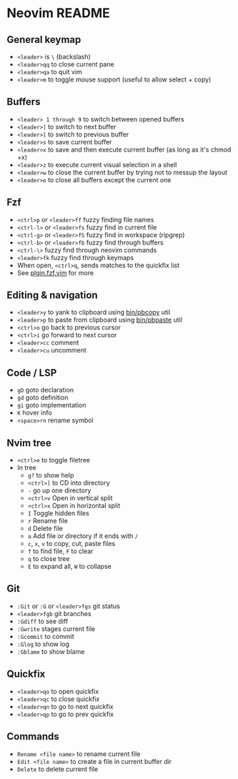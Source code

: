 # Neovim README

## General keymap
  * `<leader>` is `\` (backslash)
  * `<leader>qq` to close current pane
  * `<leader>qa` to quit vim
  * `<leader>m` to toggle mouse support (useful to allow select + copy)

## Buffers
  * `<leader> 1 through 9` to switch between opened buffers
  * `<leader>]` to switch to next buffer
  * `<leader>[` to switch to previous buffer
  * `<leader>s` to save current buffer
  * `<leader>x` to save and then execute current buffer (as long as it's chmod +x)
  * `<leader>z` to execute current visual selection in a shell
  * `<leader>w` to close the current buffer by trying not to messup the layout
  * `<leader>o` to close all buffers except the current one

## Fzf
  * `<ctrl>p` or `<leader>ff` fuzzy finding file names
  * `<ctrl-l>` or `<leader>fs` fuzzy find in current file
  * `<ctrl-g>` or `<leader>fS` fuzzy find in workspace (ripgrep)
  * `<ctrl-b>` or `<leader>fb` fuzzy find through buffers
  * `<ctrl-\>` fuzzy find through neovim commands
  * `<leader>fk` fuzzy find through keymaps
  * When open, `<ctrl>q`, sends matches to the quickfix list
  * See [plgin.fzf.vim](./home-manager/modules/neovim/plugins/fzf.vim) for more

## Editing & navigation
  * `<leader>y` to yank to clipboard using [bin/pbcopy](bin/pbcopy) util
  * `<leader>p` to paste from clipboard using [bin/pbpaste](bin/pbpaste) util
  * `<ctrl>o` go back to previous cursor
  * `<ctrl>i` go forward to next cursor
  * `<leader>cc` comment
  * `<leader>cu` uncomment

## Code / LSP
  * `gD` goto declaration
  * `gd` goto definition
  * `gi` goto implementation
  * `K` hover info
  * `<space>rn` rename symbol

## Nvim tree
  * `<ctrl>e` to toggle filetree
  * In tree
    * `g?` to show help
    * `<ctrl>]` to CD into directory
    * `-` go up one directory
    * `<ctrl>v` Open in vertical split
    * `<ctrl>x` Open in horizontal split
    * `I` Toggle hidden files
    * `r` Rename file
    * `d` Delete file
    * `a` Add file or directory if it ends with `/`
    * `c`, `x`, `v` to copy, cut, paste files
    * `f` to find file, `F` to clear
    * `q` to close tree
    * `E` to expand all, `W` to collapse

## Git
  * `:Git` or `:G` or `<leader>fgs` git status
  * `<leader>fgb` git branches
  * `:Gdiff` to see diff
  * `:Gwrite` stages current file
  * `:Gcommit` to commit
  * `:Glog` to show log
  * `:Gblame` to show blame

## Quickfix
* `<leader>qo` to open quickfix
* `<leader>qc` to close quickfix
* `<leader>qn` to go to next quickfix
* `<leader>qp` to go to prev quickfix

## Commands
  * `Rename <file name>` to rename current file
  * `Edit <file name>` to create a file in current buffer dir
  * `Delete` to delete current file
